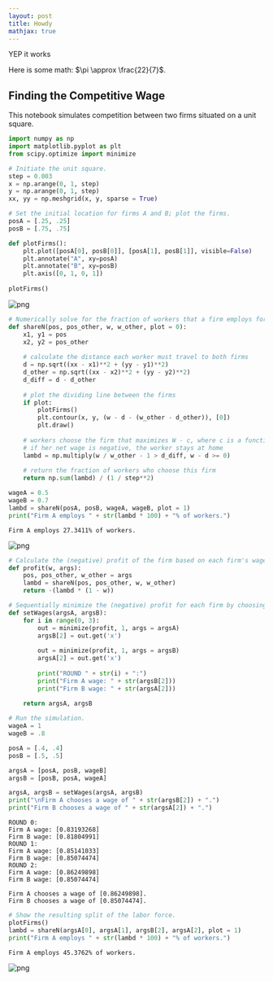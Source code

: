 ```yaml
---
layout: post
title: Howdy
mathjax: true
---
```


YEP it works

Here is some math: $\pi \approx \frac{22}{7}$.


## Finding the Competitive Wage

This notebook simulates competition between two firms situated on a unit square.


```python
import numpy as np
import matplotlib.pyplot as plt
from scipy.optimize import minimize
```


```python
# Initiate the unit square.
step = 0.003
x = np.arange(0, 1, step)
y = np.arange(0, 1, step)
xx, yy = np.meshgrid(x, y, sparse = True)
```


```python
# Set the initial location for firms A and B; plot the firms.
posA = [.25, .25]
posB = [.75, .75]

def plotFirms():
    plt.plot([posA[0], posB[0]], [posA[1], posB[1]], visible=False)
    plt.annotate("A", xy=posA)
    plt.annotate("B", xy=posB)
    plt.axis([0, 1, 0, 1])
    
plotFirms()
```


![png](output_3_0.png)



```python
# Numerically solve for the fraction of workers that a firm employs for a given wage.
def shareN(pos, pos_other, w, w_other, plot = 0):
    x1, y1 = pos
    x2, y2 = pos_other
    
    # calculate the distance each worker must travel to both firms
    d = np.sqrt((xx - x1)**2 + (yy - y1)**2)
    d_other = np.sqrt((xx - x2)**2 + (yy - y2)**2)
    d_diff = d - d_other
    
    # plot the dividing line between the firms
    if plot:
        plotFirms()
        plt.contour(x, y, (w - d - (w_other - d_other)), [0])
        plt.draw()
    
    # workers choose the firm that maximizes W - c, where c is a function of distance
    # if her net wage is negative, the worker stays at home
    lambd = np.multiply(w / w_other - 1 > d_diff, w - d >= 0)
    
    # return the fraction of workers who choose this firm
    return np.sum(lambd) / (1 / step**2)
```


```python
wageA = 0.5
wageB = 0.7
lambd = shareN(posA, posB, wageA, wageB, plot = 1)
print("Firm A employs " + str(lambd * 100) + "% of workers.")
```

    Firm A employs 27.3411% of workers.
    


![png](output_5_1.png)



```python
# Calculate the (negative) profit of the firm based on each firm's wage and location.
def profit(w, args):
    pos, pos_other, w_other = args
    lambd = shareN(pos, pos_other, w, w_other)
    return -(lambd * (1 - w))

# Sequentially minimize the (negative) profit for each firm by choosing the wage.
def setWages(argsA, argsB):
    for i in range(0, 3):
        out = minimize(profit, 1, args = argsA)
        argsB[2] = out.get('x')
        
        out = minimize(profit, 1, args = argsB)
        argsA[2] = out.get('x')
        
        print("ROUND " + str(i) + ":")
        print("Firm A wage: " + str(argsB[2]))
        print("Firm B wage: " + str(argsA[2]))
        
    return argsA, argsB
```


```python
# Run the simulation.
wageA = 1
wageB = .8

posA = [.4, .4]
posB = [.5, .5]

argsA = [posA, posB, wageB]
argsB = [posB, posA, wageA]

argsA, argsB = setWages(argsA, argsB)
print("\nFirm A chooses a wage of " + str(argsB[2]) + ".")
print("Firm B chooses a wage of " + str(argsA[2]) + ".")
```

    ROUND 0:
    Firm A wage: [0.83193268]
    Firm B wage: [0.81804991]
    ROUND 1:
    Firm A wage: [0.85141033]
    Firm B wage: [0.85074474]
    ROUND 2:
    Firm A wage: [0.86249898]
    Firm B wage: [0.85074474]
    
    Firm A chooses a wage of [0.86249898].
    Firm B chooses a wage of [0.85074474].
    


```python
# Show the resulting split of the labor force.
plotFirms()
lambd = shareN(argsA[0], argsA[1], argsB[2], argsA[2], plot = 1)
print("Firm A employs " + str(lambd * 100) + "% of workers.")
```

    Firm A employs 45.3762% of workers.
    


![png](output_8_1.png)

